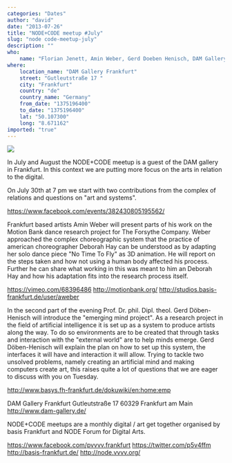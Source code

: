 ```yaml
---
categories: "Dates"
author: "david"
date: "2013-07-26"
title: "NODE+CODE meetup #July"
slug: "node code-meetup-july"
description: ""
who: 
    name: "Florian Jenett, Amin Weber, Gerd Doeben Henisch, DAM Gallery"
where: 
    location_name: "DAM Gallery Frankfurt"
    street: "Gutleutstraße 17 "
    city: "Frankfurt"
    country: "de"
    country_name: "Germany"
    from_date: "1375196400"
    to_date: "1375196400"
    lat: "50.107300"
    long: "8.671162"
imported: "true"
---
```



![](NTTF_Adaptation_01%20%2808452%29.jpg) 

In July and August the NODE+CODE meetup is a guest of the DAM gallery in Frankfurt. In this context we are putting more focus on the arts in relation to the digital.

On July 30th at 7 pm we start with two contributions from the complex of relations and questions on "art and systems".

https://www.facebook.com/events/382430805195562/

Frankfurt based artists Amin Weber will present parts of his work on the Motion Bank dance research project for The Forsythe Company. Weber approached the complex choreographic system that the practice of american choreographer Deborah Hay can be understood as by adapting her solo dance piece "No Time To Fly" as 3D animation. He will report on the steps taken and how not using a human body affected his process. Further he can share what working in this was meant to him an Deborah Hay and how his adaptation fits into the research process itself.

https://vimeo.com/68396486
http://motionbank.org/
http://studios.basis-frankfurt.de/user/aweber

In the second part of the evening Prof. Dr. phil. Dipl. theol. Gerd Döben-Henisch will introduce the "emerging mind project". As a research project in the field of artificial intelligence it is set up as a system to produce artists along the way. To do so environments are to be created that through tasks and interaction with the "external world" are to help minds emerge. Gerd Döben-Henisch will explain the plan on how to set up this system, the interfaces it will have and interaction it will allow. Trying to tackle two unsolved problems, namely creating an artificial mind and making computers create art, this raises quite a lot of questions that we are eager to discuss with you on Tuesday.

http://www.basys.fh-frankfurt.de/dokuwiki/en:home:emp

DAM Gallery Frankfurt
Gutleutstraße 17
60329 Frankfurt am Main
http://www.dam-gallery.de/

NODE+CODE meetups are a monthly digital / art get together organised by basis Frankfurt and NODE Forum for Digital Arts.

https://www.facebook.com/pvvvv.frankfurt
https://twitter.com/p5v4ffm
http://basis-frankfurt.de/
http://node.vvvv.org/


